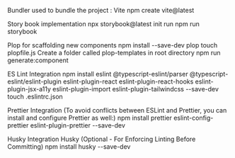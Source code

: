 Bundler used to bundle the project : Vite
npm create vite@latest

Story book implementation
npx storybook@latest init
run npm run storybook

Plop for scaffolding new components
npm install --save-dev plop
touch plopfile.js
Create a folder called plop-templates in root directory
npm run generate:component

ES Lint Integration
npm install eslint @typescript-eslint/parser @typescript-eslint/eslint-plugin eslint-plugin-react eslint-plugin-react-hooks eslint-plugin-jsx-a11y eslint-plugin-import eslint-plugin-tailwindcss --save-dev
touch .eslintrc.json


Prettier Integration
(To avoid conflicts between ESLint and Prettier, you can install and configure Prettier as well:)
npm install prettier eslint-config-prettier eslint-plugin-prettier --save-dev


Husky Integration
Husky (Optional - For Enforcing Linting Before Committing)
npm install husky --save-dev






